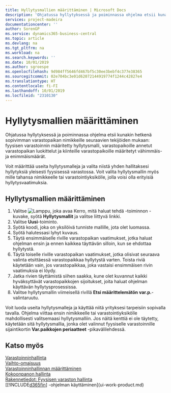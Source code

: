 ```yaml
---
title: Hyllytysmallien määrittäminen | Microsoft Docs
description: 'Ohjatussa hyllytyksessä ja poiminnassa ohjelma etsii kunakin hetkenä sopivimman varastopaikan nimikkeille seuraavien tekijöiden mukaan: fyysisen varastoinnin määritetty hyllytysmalli, varastopaikoille annetut varastopaikan luokittelut ja kiinteille varastopaikoille määritetyt vähimmäis- ja enimmäismäärät.'
services: project-madeira
documentationcenter: ''
author: SorenGP
ms.service: dynamics365-business-central
ms.topic: article
ms.devlang: na
ms.tgt_pltfrm: na
ms.workload: na
ms.search.keywords: ''
ms.date: 10/01/2019
ms.author: sgroespe
ms.openlocfilehash: 9d984ff5646fd467bf5c30ee3bebf4c377e38365
ms.sourcegitcommit: 02e704bc3e01d62072144919774f1244c42827e4
ms.translationtype: HT
ms.contentlocale: fi-FI
ms.lasthandoff: 10/01/2019
ms.locfileid: "2310130"
---
```

# <a name="set-up-put-away-templates"></a>Hyllytysmallien määrittäminen
Ohjatussa hyllytyksessä ja poiminnassa ohjelma etsii kunakin hetkenä sopivimman varastopaikan nimikkeille seuraavien tekijöiden mukaan: fyysisen varastoinnin määritetty hyllytysmalli, varastopaikoille annetut varastopaikan luokittelut ja kiinteille varastopaikoille määritetyt vähimmäis- ja enimmäismäärät.  

Voit määrittää useita hyllytysmalleja ja valita niistä yhden hallitaksesi hyllytyksiä yleisesti fyysisessä varastossa. Voit valita hyllytysmallin myös mille tahansa nimikkeelle tai varastointiyksikölle, jolla voisi olla erityisiä hyllytysvaatimuksia.  

## <a name="to-set-up-put-away-templates"></a>Hyllytysmallien määrittäminen  
1.  Valitse ![Lamppu, joka avaa Kerro, mitä haluat tehdä -toiminnon](media/ui-search/search_small.png "Kerro, mitä haluat tehdä") -kuvake, syötä **Hyllytysmallit** ja valitse liittyvä linkki.  
2.  Valitse **Uusi**-toiminto.  
3.  Syötä koodi, joka on yksilöivä tunniste mallille, jota olet luomassa.  
4.  Syötä halutessasi lyhyt kuvaus.  
5.  Täytä ensimmäiselle riville varastopaikan vaatimukset, jotka haluat ohjelman ensin ja ennen kaikkea täyttävän silloin, kun se ehdottaa hyllytystä.  
6.  Täytä toiselle riville varastopaikan vaatimukset, jotka olisivat seuraava valinta etsittäessä varastopaikkaa hyllytystä varten. Toista riviä käytetään vain, jos varastopaikkaa, joka vastaisi ensimmäisen rivin vaatimuksia ei löydy.  
7.  Jatka rivien täyttämistä siihen saakka, kune olet kuvannut kaikki hyväksyttävät varastopaikkojen sijoitukset, joita haluat ohjelman käyttävän hyllytysprosessissa.  
8.  Valitse hyllytysmallin viimeisellä rivillä **Etsi määrittelemätön var.p.**-valintaruutu.  

Voit luoda useita hyllytysmalleja ja käyttää niitä yrityksesi tarpeisiin sopivalla tavalla. Ohjelma viittaa ensin nimikkeelle tai varastointiyksikölle mahdollisesti valitsemaasi hyllytysmalliin. Jos näitä kenttiä ei ole täytetty, käytetään sitä hyllytysmallia, jonka olet valinnut fyysiselle varastoinnille sijaintikortin **Var.paikkojen periaatteet** -pikavälilehdessä.  

## <a name="see-also"></a>Katso myös  
[Varastoinninhallinta](warehouse-manage-warehouse.md)  
[Vaihto-omaisuus](inventory-manage-inventory.md)  
[Varastoinninhallinnan määrittäminen](warehouse-setup-warehouse.md)     
[Kokoonpanon hallinta](assembly-assemble-items.md)    
[Rakennetiedot: Fyysisen varaston hallinta](design-details-warehouse-management.md)  
[[!INCLUDE[d365fin](includes/d365fin_md.md)] -ohjelman käyttäminen](ui-work-product.md)

